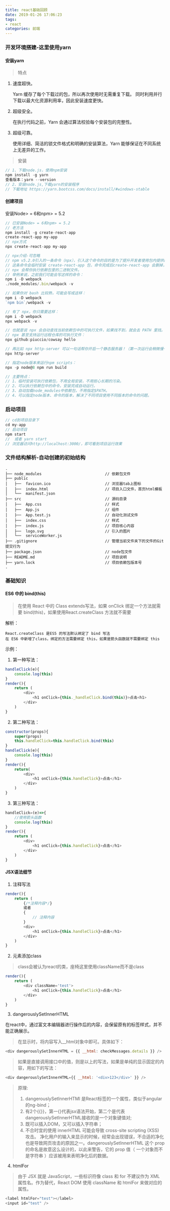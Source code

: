 ```yaml
---
title: react基础回顾
date: 2019-01-26 17:06:23
tags:
- react
categories: 前端
---
```

### 开发环境搭建-这里使用yarn
#### 安装yarn
> 特点
1. 速度超快。 

    Yarn 缓存了每个下载过的包，所以再次使用时无需重复下载。 同时利用并行下载以最大化资源利用率，因此安装速度更快。
2. 超级安全。 

    在执行代码之前，Yarn 会通过算法校验每个安装包的完整性。

<!--more-->
3. 超级可靠。 

    使用详细、简洁的锁文件格式和明确的安装算法，Yarn 能够保证在不同系统上无差异的工作。
> 安装
``` JavaScript
// 1、下载node.js，使用npm安装
npm install -g yarn 
查看版本：yarn --version
// 2、安装node.js,下载yarn的安装程序
// 下载地址 https://yarn.bootcss.com/docs/install/#windows-stable
```
#### 创建项目
安装Node> = 6和npm> = 5.2
``` JavaScript
// 已安装Node> = 6和npm> = 5.2
// 老方法
npm install -g create-react-app
create-react-app my-app
// npx方式
npx create-react-app my-app
```
``` JavaScript
// npx介绍-可忽略
// npm v5.2.0引入的一条命令（npx），引入这个命令的目的是为了提升开发者使用包内提供的命令行工具的体验。
// 这条命令会临时安装 create-react-app 包，命令完成后create-react-app 会删掉，不会出现在 global 中。下次再执行，还是会重新临时安装。
// npx 会帮你执行依赖包里的二进制文件。
// 举例来说，之前我们可能会写这样的命令：
npm i -D webpack
./node_modules/.bin/webpack -v

// 如果你对 bash 比较熟，可能会写成这样：
npm i -D webpack
`npm bin`/webpack -v

// 有了 npx，你只需要这样：
npm i -D webpack
npx webpack -v

// 也就是说 npx 会自动查找当前依赖包中的可执行文件，如果找不到，就会去 PATH 里找。如果依然找不到，就会帮你安装！
// npx 甚至支持运行远程仓库的可执行文件：
npx github:piuccio/cowsay hello

// 再比如 npx http-server 可以一句话帮你开启一个静态服务器！（第一次运行会稍微慢一些）
npx http-server

// 指定node版本来运行npm scripts：
npx -p node@8 npm run build

// 主要特点：
// 1、临时安装可执行依赖包，不用全局安装，不用担心长期的污染。
// 2、可以执行依赖包中的命令，安装完成自动运行。
// 3、自动加载node_modules中依赖包，不用指定$PATH。
// 4、可以指定node版本、命令的版本，解决了不同项目使用不同版本的命令的问题。
```
### 启动项目
``` JavaScript
// cd到项目目录下
cd my-app
// 启动项目
npm start 
//  或者 yarn start
// 浏览器访问http://localhost:3000/，即可看到项目运行效果
```
### 文件结构解析-自动创建的初始结构
```
.
├── node_modules                            // 依赖包文件
├── public
│   ├──  favicon.ico                        // 浏览器tab上图标
│   ├──  index.html                         // 项目入口文件，首页html模板
│   └──  manifest.json
├── src                                     // 源码目录
│   ├──  App.css                            // 样式
│   ├──  App.js                             // 组件
│   ├──  App.test.js                        // 自动化测试文件
│   ├──  index.css                          // 样式
│   ├──  index.js                           // 项目核心内容
│   ├──  logo.svg                           // 引入的图片
│   └──  serviceWorker.js
├── .gitignore                              // 管理当前文件夹下的文件的Git提交行为 
├── package.json                            // node包文件
├── README.md                               // 项目说明
├── yarn.lock                               // 项目依赖包版本号
.

```
### 基础知识
#### ES6 中的 bind(this)
> 在使用 React 中的 Class extends写法，如果 onClick 绑定一个方法就需要 bind(this)，如果使用React.createClass 方法就不需要

解析：

    React.createClass 是ES5 的写法默认绑定了 bind 写法
    在 ES6 中新增了class，绑定的方法需要绑定 this，如果是箭头函数就不需要绑定 this

示例：
1. 第一种写法：
``` JavaScript
handleClick(e){
    console.log(this)
}
render(){
    return (
        <div>
            <h1 onClick={this._handleClick.bind(this)}>点击<h1>
        </div>
    )
}
```
2. 第二种写法：
``` JavaScript
constructor(props){
    super(props)
    this.handleClick=this.handleClick.bind(this)
}
handleClick(e){
    console.log(this)
}
render(){
    return(
        <div>
            <h1 onClick={this.handleClick}>点击</h1>
        </div>
    )
}
```
3. 第三种写法：
``` JavaScript
handleClick=(e)=>{
    //使用箭头函数
    console.log(this)
}
render(){
    return (
        <div>
            <h1 onClick={this.handleClick}>点击</h1>
        </div>
    )
}
```
#### JSX语法细节
1. 注释写法
``` JavaScript
render(){
    return (
        {/*注释内容*/}
        或者
        {
            // 注释内容
        }
        <div>
            <h1 onClick={this.handleClick}>点击</h1>
        </div>
    )
}
```
2. 元素添加class
> class会被认为react的类，座椅这里使用className而不是class
``` JavaScript
render(){
    return (
        <div className='test'>
            <h1 onClick={this.handleClick}>点击</h1>
        </div>
    )
}
```
3. dangerouslySetInnerHTML

在react中，通过富文本编辑器进行操作后的内容，会保留原有的标签样式，并不能正确展示。
>在显示时，将内容写入__html对象中即可。具体如下：
``` JavaScript
<div dangerouslySetInnerHTML = {{ __html: checkMessages.details }} />
```
>如果是直接调用接口中的值，则是以上的写法，如果是单纯的显示固定的内容，用如下的写法：
``` JavaScript
<div dangerouslySetInnerHTML={{ __html: '<div>123</div>' }} />
```
> 原理:
>1. dangerouslySetInnerHTMl 是React标签的一个属性，类似于angular的ng-bind；
>2. 有2个{{}}，第一{}代表jsx语法开始，第二个是代表dangerouslySetInnerHTML接收的是一个对象键值对;
>3. 既可以插入DOM，又可以插入字符串；
>4. 不合时宜的使用 innerHTML 可能会导致 cross-site scripting (XSS) 攻击。 净化用户的输入来显示的时候，经常会出现错误，不合适的净化也是导致网页攻击的原因之一。dangerouslySetInnerHTML 这个 prop 的命名是故意这么设计的，以此来警告，它的 prop 值（ 一个对象而不是字符串 ）应该被用来表明净化后的数据。
4. htmlFor
>由于 JSX 就是 JavaScript，一些标识符像 class 和 for 不建议作为 XML 属性名。作为替代，React DOM 使用 className 和 htmlFor 来做对应的属性。
``` JavaScript
<label htmlFor="test"></label>
<input id="test" />
```
